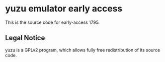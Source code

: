 yuzu emulator early access
=============

This is the source code for early-access 1795.

## Legal Notice

yuzu is a GPLv2 program, which allows fully free redistribution of its source code.